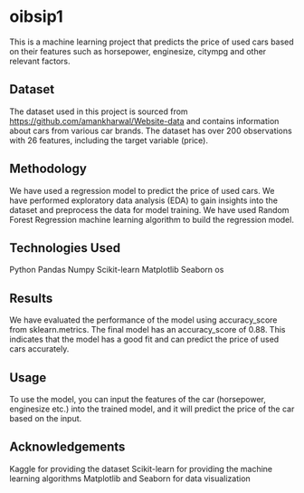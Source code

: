 # oibsip1
This is a machine learning project that predicts the price of used cars based on their features such as horsepower, enginesize, citympg and other relevant factors.

## Dataset
The dataset used in this project is sourced from https://github.com/amankharwal/Website-data and contains information about cars from various car brands. The dataset has over 200 observations with 26 features, including the target variable (price).

## Methodology
We have used a regression model to predict the price of used cars. We have performed exploratory data analysis (EDA) to gain insights into the dataset and preprocess the data for model training. We have used Random Forest Regression machine learning algorithm to build the regression model.

## Technologies Used
Python
Pandas
Numpy
Scikit-learn
Matplotlib
Seaborn
os

## Results
We have evaluated the performance of the model using accuracy_score from sklearn.metrics. The final model has an accuracy_score of 0.88. This indicates that the model has a good fit and can predict the price of used cars accurately.

## Usage
To use the model, you can input the features of the car (horsepower, enginesize etc.) into the trained model, and it will predict the price of the car based on the input.

## Acknowledgements
Kaggle for providing the dataset
Scikit-learn for providing the machine learning algorithms
Matplotlib and Seaborn for data visualization
